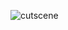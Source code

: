 ![cutscene](https://github.com/odis43/Cutscene/assets/62847596/873bedc6-64a0-4dc0-aaf0-f67616df9646)
